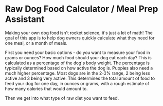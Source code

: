 # Raw Dog Food Calculator / Meal Prep Assistant

Making your own dog food isn't rocket science, it's just a lot of math! The goal of this app is to help dog owners quickly calculate what they need for one meal, or a month of meals.

First you need your basic options - do you want to measure your food in grams or ounces? How much food should your dog eat each day? This is calculated as a percentage of the dog's body weight. The percentage is typically determined based on how active the dog is. Puppies also need a much higher percentage. Most dogs are in the 2-3% range, 2 being less active and 3 being very active. This determines the total amount of food to feed your dog for one day, in ounces or grams, with a rough estimate of how many calories that would amount to.

Then we get into what type of raw diet you want to feed.
